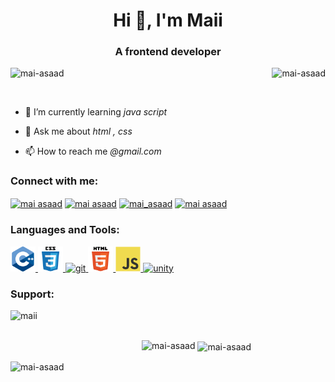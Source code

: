 <h1 align="center">Hi 👋, I'm Maii</h1>
<h3 align="center">A frontend developer</h3>
<p> <img align="right"
            src="https://media4.giphy.com/media/2IudUHdI075HL02Pkk/200.webp?cid=ecf05e4796hgvasvp0mcfpocti23fzqd5jdfenyxqtjk7w5e&ep=v1_gifs_search&rid=200.webp&ct=g"
            alt="mai-asaad" /> </p>
<p align="left"> <img src="https://komarev.com/ghpvc/?username=mai-asaad&label=Profile%20views&color=0e75b6&style=flat" alt="mai-asaad" /> </p>

<p align="left"> <a href="https://twitter.com/" target="blank"><img src="https://img.shields.io/twitter/follow/?logo=twitter&style=for-the-badge" alt="" /></a> </p>

- 🌱 I’m currently learning *java script*

- 💬 Ask me about *html , css*

- 📫 How to reach me *@gmail.com*

<h3 align="left">Connect with me:</h3>
<p align="left">
<a href="https://linkedin.com/in/mai asaad" target="blank"><img align="center" src="https://raw.githubusercontent.com/rahuldkjain/github-profile-readme-generator/master/src/images/icons/Social/linked-in-alt.svg" alt="mai asaad" height="30" width="40" /></a>
<a href="https://fb.com/mai asaad" target="blank"><img align="center" src="https://raw.githubusercontent.com/rahuldkjain/github-profile-readme-generator/master/src/images/icons/Social/facebook.svg" alt="mai asaad" height="30" width="40" /></a>
<a href="https://instagram.com/mai_asaad" target="blank"><img align="center" src="https://raw.githubusercontent.com/rahuldkjain/github-profile-readme-generator/master/src/images/icons/Social/instagram.svg" alt="mai_asaad" height="30" width="40" /></a>
<a href="https://www.youtube.com/c/mai asaad" target="blank"><img align="center" src="https://raw.githubusercontent.com/rahuldkjain/github-profile-readme-generator/master/src/images/icons/Social/youtube.svg" alt="mai asaad" height="30" width="40" /></a>
</p>

<h3 align="left">Languages and Tools:</h3>
<p align="left"> <a href="https://www.w3schools.com/cpp/" target="_blank" rel="noreferrer"> <img src="https://raw.githubusercontent.com/devicons/devicon/master/icons/cplusplus/cplusplus-original.svg" alt="cplusplus" width="40" height="40"/> </a> <a href="https://www.w3schools.com/css/" target="_blank" rel="noreferrer"> <img src="https://raw.githubusercontent.com/devicons/devicon/master/icons/css3/css3-original-wordmark.svg" alt="css3" width="40" height="40"/> </a> <a href="https://git-scm.com/" target="_blank" rel="noreferrer"> <img src="https://www.vectorlogo.zone/logos/git-scm/git-scm-icon.svg" alt="git" width="40" height="40"/> </a> <a href="https://www.w3.org/html/" target="_blank" rel="noreferrer"> <img src="https://raw.githubusercontent.com/devicons/devicon/master/icons/html5/html5-original-wordmark.svg" alt="html5" width="40" height="40"/> </a> <a href="https://developer.mozilla.org/en-US/docs/Web/JavaScript" target="_blank" rel="noreferrer"> <img src="https://raw.githubusercontent.com/devicons/devicon/master/icons/javascript/javascript-original.svg" alt="javascript" width="40" height="40"/> </a> <a href="https://unity.com/" target="_blank" rel="noreferrer"> <img src="https://www.vectorlogo.zone/logos/unity3d/unity3d-icon.svg" alt="unity" width="40" height="40"/> </a> </p>

<h3 align="left">Support:</h3>
<p><a href="https://ko-fi.com/maii"> <img align="left" src="https://cdn.ko-fi.com/cdn/kofi3.png?v=3" height="50" width="210" alt="maii" /></a></p><br><br>

<p><img align="left" src="https://github-readme-stats.vercel.app/api/top-langs?username=mai-asaad&show_icons=true&locale=en&layout=compact" alt="mai-asaad" /></p>

<p>&nbsp;<img align="center" src="https://github-readme-stats.vercel.app/api?username=mai-asaad&show_icons=true&locale=en" alt="mai-asaad" /></p>

<p><img align="center" src="https://github-readme-streak-stats.herokuapp.com/?user=mai-asaad&" alt="mai-asaad" /></p>
